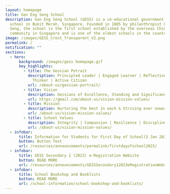 ```yaml
---
layout: homepage
title: Gan Eng Seng School
description: Gan Eng Seng School (GESS) is a co-educational government secondary
  school in Bukit Merah, Singapore. Founded in 1885 by philanthropist Gan Eng
  Seng, the school is the first school established by the overseas Chinese
  community in Singapore and is one of the oldest schools in the country.
image: /images/GESS_Crest_Transparent_V2.png
permalink: /
notification: ""
sections:
  - hero:
      background: /images/gess homepage.gif
      key_highlights:
        - title: The Gessian Potrait
          description: Principled Leader | Engaged Learner | Reflective & Innovative
            Thinker | Active Citizen
          url: /about-us/gessian-portrait/
        - title: Vision
          description: Gessians of Excellence, Standing and Significance
          url: https://gmail.com/about-us/vision-mission-values/
        - title: Mission
          description: Nurturing the best in each & Striving ever onward
          url: /about-us/vision-mission-values/
        - title: School Values
          description: Integrity | Compassion | Resilience | Discipline | Respect
          url: /about-us/vision-mission-values/
  - infobar:
      title: Information for Students for First Day of School(3 Jan 2023)
      button: Button Text
      url: /resources/announcements/permalink/firstdayofschool2023/
  - infobar:
      title: GESS Secondary 1 (2023) e-Registration Website
      button: READ MORE
      url: /resources/announcements/GESSSecondary12023eRegistrationWebsite/
  - infobar:
      title: School Bookshop and Booklists
      button: READ MORE
      url: /school-information/school-bookshop-and-booklists/
---
```

